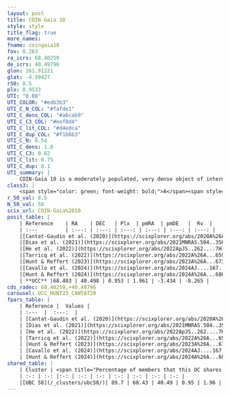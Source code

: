```yaml
---
layout: post
title: COIN-Gaia 10
style: style
title_flag: true
more_names: 
fname: coingaia10
fov: 0.283
ra_icrs: 68.40259
de_icrs: 40.49796
glon: 161.91221
glat: -4.99427
r50: 8.5
plx: 0.9533
UTI: "0.08"
UTI_COLOR: "#edb3b3"
UTI_C_N_COL: "#fafde1"
UTI_C_dens_COL: "#a6cab9"
UTI_C_C3_COL: "#eef8d4"
UTI_C_lit_COL: "#d4edca"
UTI_C_dup_COL: "#f1b6b3"
UTI_C_N: 0.54
UTI_C_dens: 1.0
UTI_C_C3: 0.62
UTI_C_lit: 0.75
UTI_C_dup: 0.1
UTI_summary: |
    COIN-Gaia 10 is a moderately populated, very dense object of intermediate C3 quality. It is well-studied in the literature.<br><br><span style="color: #99180f; font-weight: bold;">Warning: </span>This is likely a duplicate object, which shares a large percentage of members with at least one previously reported entry.
class3: |
    <span style="color: green; font-weight: bold;">A</span><span style="color: red; font-weight: bold;">C</span>
r_50_val: 8.5
N_50_val: 58
scix_url: COIN-Gaia%2010
posit_table: |
    | Reference    | RA    | DEC   | Plx  | pmRA  | pmDE   |  Rv  |
    | :---         | :---: | :---: | :---: | :---: | :---: | :---: |
    |[Cantat-Gaudin et al. (2020)](https://scixplorer.org/abs/2020A%26A...640A...1C) | 68.385 | 40.509 | 0.943 | 2.025 | -3.355 | -- |
    |[Dias et al. (2021)](https://scixplorer.org/abs/2021MNRAS.504..356D) | 68.326 | 40.55 | 0.948 | 2.063 | -3.349 | -- |
    |[He et al. (2022)](https://scixplorer.org/abs/2022ApJS..262....7H) | 68.412 | 40.501 | 0.973 | 1.953 | -3.447 | -- |
    |[Tarricq et al. (2022)](https://scixplorer.org/abs/2022A%26A...659A..59T) | 68.418 | 40.512 | 0.955 | 1.896 | -3.446 | -- |
    |[Hunt & Reffert (2023)](https://scixplorer.org/abs/2023A%26A...673A.114H) | 68.458 | 40.5 | 0.952 | 1.967 | -3.452 | 8.094 |
    |[Cavallo et al. (2024)](https://scixplorer.org/abs/2024AJ....167...12C) | 68.405 | 40.512 | 0.959 | -- | -- | -- |
    |[Hunt & Reffert (2024)](https://scixplorer.org/abs/2024A%26A...686A..42H) | 68.458 | 40.5 | 0.952 | 1.967 | -3.452 | 8.094 |
    | **UCC** |68.403 | 40.498 | 0.953 | 1.961 | -3.434 | -8.265 | 
cds_radec: 68.40259,+40.49796
carousel: UCC_HUNT23_CANTAT20
fpars_table: |
    | Reference |  Values |
    | :---  |  :---:  |
    | [Cantat-Gaudin et al. (2020)](https://scixplorer.org/abs/2020A%26A...640A...1C) | `AVNN=0.95, DMNN=10.04, AgeNN=7.74` |
    | [Dias et al. (2021)](https://scixplorer.org/abs/2021MNRAS.504..356D) | `Av=1.57, Dist=1022, logage=7.921, [Fe/H]=-0.085` |
    | [He et al. (2022)](https://scixplorer.org/abs/2022ApJS..262....7H) | `A0=1.85, logAge=7.9` |
    | [Tarricq et al. (2022)](https://scixplorer.org/abs/2022A%26A...659A..59T) | `Dist=989, logAgeNN=7.78` |
    | [Hunt & Reffert (2023)](https://scixplorer.org/abs/2023A%26A...673A.114H) | `AV50=1.607, diffAV50=1.402, MOD50=9.996, logAge50=8.401` |
    | [Cavallo et al. (2024)](https://scixplorer.org/abs/2024AJ....167...12C) | `AV50=1.6, dMod50=9.96, logAge50=8.42, [Fe/H]50=-0.15` |
    | [Hunt & Reffert (2024)](https://scixplorer.org/abs/2024A%26A...686A..42H) | `MassJ=203.887` |
shared_table: |
    | Cluster | <span title="Percentage of members that this OC shares with the ones listed">%</span>   | RA   | DEC   | Plx   | pmRA  | pmDE  | Rv | UTI |
    | :-: | :-: |:-: | :-: | :-: | :-: | :-: | :-: | :-: |
    |[UBC 58](/_clusters/ubc58/)| 89.7 | 68.43 | 40.49 | 0.95 | 1.96 | -3.44 | -6.72 |0.45 |
---
```

